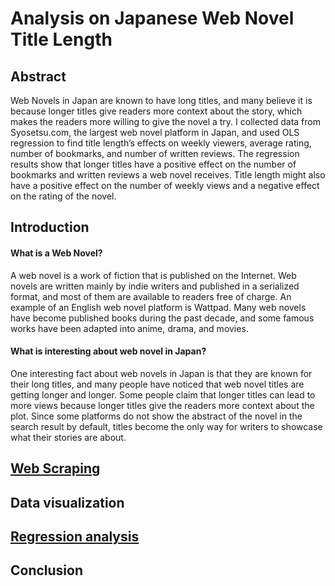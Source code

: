 # Analysis on Japanese Web Novel Title Length

## Abstract
Web Novels in Japan are known to have long titles, and many believe it is because longer titles give readers more context about the story, which makes the readers more willing to give the novel a try. I collected data from Syosetsu.com, the largest web novel platform in Japan, and used OLS regression to find title length’s effects on weekly viewers, average rating, number of bookmarks, and number of written reviews. The regression results show that longer titles have a positive effect on the number of bookmarks and written reviews a web novel receives. Title length might also have a positive effect on the number of weekly views and a negative effect on the rating of the novel.

## Introduction
#### What is a Web Novel?
A web novel is a work of fiction that is published on the Internet. Web novels are written mainly by indie writers and published in a serialized format, and most of them are available to readers free of charge. An example of an English web novel platform is Wattpad. Many web novels have become published books during the past decade, and some famous works have been adapted into anime, drama, and movies.
#### What is interesting about web novel in Japan?
One interesting fact about web novels in Japan is that they are known for their long titles, and many people have noticed that web novel titles are getting longer and longer. Some people claim that longer titles can lead to more views because longer titles give the readers more context about the plot. Since some platforms do not show the abstract of the novel in the search result by default, titles become the only way for writers to showcase what their stories are about. 

## [Web Scraping](https://github.com/fangevalee/Portfolio/blob/94a72217387f805eff18f29bd42f0c5fb78a381e/WebNovel/Web%20Novel%20Web%20Scraping%20with%20Selenium.ipynb)


## Data visualization


## [Regression analysis](https://github.com/fangevalee/Portfolio/blob/94a72217387f805eff18f29bd42f0c5fb78a381e/WebNovel/Web%20Novel%20Regression%20Analysis.ipynb)


## Conclusion
